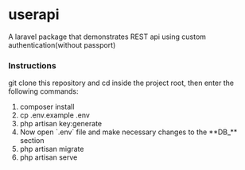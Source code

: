 <!DOCTYPE html>
<html>
<body>
<h1>userapi</h1>
<p>A laravel package that demonstrates REST api using custom authentication(without passport)</p>
<h3>Instructions</h3>
<p>git clone this repository and cd inside the project root, then enter the following commands:</p>
<ol>
<li>composer install</li>
<li>cp .env.example .env</li>
<li>php artisan key:generate</li>
<li>Now open `.env` file and make necessary changes to the **DB_** section</li>
<li>php artisan migrate</li>
<li>php artisan serve</li>
</ol>
</body>
</html>